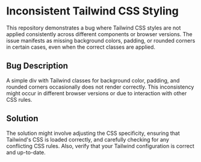 # Inconsistent Tailwind CSS Styling

This repository demonstrates a bug where Tailwind CSS styles are not applied consistently across different components or browser versions. The issue manifests as missing background colors, padding, or rounded corners in certain cases, even when the correct classes are applied.

## Bug Description
A simple div with Tailwind classes for background color, padding, and rounded corners occasionally does not render correctly. This inconsistency might occur in different browser versions or due to interaction with other CSS rules.

## Solution
The solution might involve adjusting the CSS specificity, ensuring that Tailwind's CSS is loaded correctly, and carefully checking for any conflicting CSS rules.  Also, verify that your Tailwind configuration is correct and up-to-date.